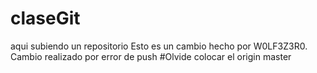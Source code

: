 # claseGit
aqui subiendo un repositorio
Esto es un cambio hecho por W0LF3Z3R0.
Cambio realizado por error de push
#Olvide colocar el origin master